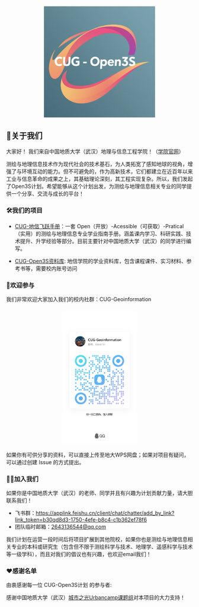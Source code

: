 <h3 align="center">
	<img src="../images/cug-open3s.png" width="300" alt="Logo"/><br/>
</h3>

## 👋关于我们

大家好！ 我们来自中国地质大学（武汉）地理与信息工程学院！（[学院官网](https://xgxy.cug.edu.cn/)）

测绘与地理信息技术作为现代社会的技术基石，为人类拓宽了感知地球的视角，增强了与环境互动的能力。但不可避免的，作为高新技术，它们都建立在近百年以来工业与信息革命的成果之上，其基础理论深刻，其工程实现复杂。所以，我们发起了Open3S计划。希望能够从这个计划出发，为测绘与地理信息相关专业的同学提供一个分享、交流与成长的平台！

### 🛠️我们的项目

- [CUG-地信飞跃手册](https://cuggers-with-gis.feishu.cn/wiki/IqQSwtWNQiPHG1kuGV0cfN3Nn3c)：一套 Open（开放）-Acessible（可获取）-Pratical（实用）的测绘与地理信息专业学业指南手册。涵盖课内学习、科研实践、技术提升、升学经验等部分。目前主要针对中国地质大学（武汉）的同学进行编写。

- [CUG-Open3S资料库](https://wpsplus.com/join/gluqsao?invtoken=aGFvbG9uZy1QQzIwMjI=): 地信学院的学业资料库，包含课程课件、实习材料、参考书等，需要校内账号访问


### 📖欢迎参与
我们非常欢迎大家加入我们的校内社群：CUG-Geoinformation
<h3 align="center">
	<img src="../images/group.jpg" width="200" alt="Logo"/><br/>
</h3>

如果你有可供分享的资料，可以直接上传至地大WPS网盘；如果对项目有疑问，可以通过创建 Issue 的方式提出。


### 🙋‍♀️加入我们

如果你是中国地质大学（武汉）的老师、同学并且有兴趣为计划贡献力量，请大胆联系我们！

- 飞书群：https://applink.feishu.cn/client/chat/chatter/add_by_link?link_token=b30qd8d3-1750-4efe-b8c4-c1b362ef78f6
- 团队临时邮箱：2643136544@qq.com

我们计划在运营一段时间后将项目扩展到其他院校，如果你也是测绘与地理信息相关专业的本科或研究生（包含但不限于测绘科学与技术、地理学、遥感科学与技术等一级学科），而且对我们的倡议也有兴趣，也欢迎email我们！

### ❤️感谢名单

由衷感谢每一位 CUG-Open3S计划 的参与者:

感谢中国地质大学（武汉）[城市之光Urbancamp课题组](https://www.urbancomp.net/)对本项目的大力支持！


